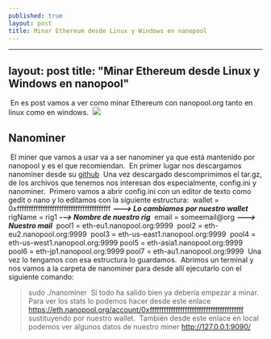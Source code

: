 ```yaml
---
published: true
layout: post
title: Minar Ethereum desde Linux y Windows en nanopool
---
```

---
layout: post
title: "Minar Ethereum desde Linux y Windows en nanopool"
---
​
En es post vamos a ver como minar Ethereum con nanopool.org tanto en linux como en windows.
​
![]({{site.baseurl}}/https://www.theblockcrypto.com/wp-content/uploads/2019/07/20190711_eth-dex-analysis-1200x675.jpg)
​
## Nanominer
​
El miner que vamos a usar va a ser nanominer ya que está mantenido por nanopool y es el que recomiendan.
​
En primer lugar nos descargamos nanominer desde su [github](https://github.com/nanopool/nanominer/releases)
​
Una vez descargado descomprimimos el tar.gz, de los archivos que tenemos nos interesan dos especialmente, config.ini y nanominer.
​
Primero vamos a abrir config.ini con un editor de texto como gedit o nano y lo editamos con la siguiente estructura:
​
wallet = 0xffffffffffffffffffffffffffffffffffffffff **_---> Lo cambiamos por nuestro wallet_**
​
rigName = rig1 **-_--> Nombre de nuestro rig_**
​
email = someemail@org **_---> Nuestro mail_**
​
pool1 = eth-eu1.nanopool.org:9999
​
pool2 = eth-eu2.nanopool.org:9999
​
pool3 = eth-us-east1.nanopool.org:9999
​
pool4 = eth-us-west1.nanopool.org:9999
​
pool5 = eth-asia1.nanopool.org:9999
​
pool6 = eth-jp1.nanopool.org:9999
​
pool7 = eth-au1.nanopool.org:9999
​
Una vez lo tengamos con esa estructura lo guardamos.
​
Abrimos un terminal y nos vamos a la carpeta de nanominer para desde allí ejecutarlo con el siguiente comando:
​
> sudo ./nanominer
​
Si todo ha salido bien ya debería empezar a minar.
​
Para ver los stats lo podemos hacer desde este enlace https://eth.nanopool.org/account/0xffffffffffffffffffffffffffffffffffffffff sustituyendo por nuestro wallet.
​
También desde este enlace en local podemos ver algunos datos de nuestro miner http://127.0.0.1:9090/